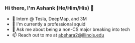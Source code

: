 ### Hi there, I'm Ashank (He/Him/His) 👋


- 🚗 Intern @ Tesla, DeepMap, and 3M
- 🦑 I'm currently a professional squid
- 💬 Ask me about being a non-CS major breaking into tech
- 📫 Reach out to me at abehara2@illinois.edu
